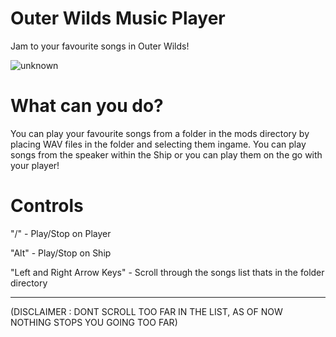# Outer Wilds Music Player
Jam to your favourite songs in Outer Wilds!

![unknown](https://user-images.githubusercontent.com/35664389/149643012-122579e2-8d69-464f-a946-8f7dbb40021f.png)

# What can you do?
You can play your favourite songs from a folder in the mods directory by placing WAV files in the folder and selecting them ingame.
You can play songs from the speaker within the Ship or you can play them on the go with your player!

# Controls
"/" - Play/Stop on Player

"Alt" - Play/Stop on Ship

"Left and Right Arrow Keys" - Scroll through the songs list thats in the folder directory
 
 --------------------------------------------------------------------------------------------
 
(DISCLAIMER : DONT SCROLL TOO FAR IN THE LIST, AS OF NOW NOTHING STOPS YOU GOING TOO FAR)
